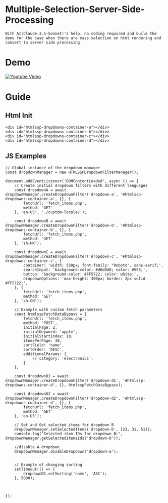 # Multiple-Selection-Server-Side-Processing
    With AI(Claude-3.5-Sonnet)'s help, no coding required and build the demo for the case when there are mass selection on html rendering and convert to server side processing

# Demo
[![Youtube Video](https://img.youtube.com/vi/qu93nkFbcWY/maxresdefault.jpg)](https://www.youtube.com/watch?v=qu93nkFbcWY)

# Guide
## Html Init
    <div id="htmlssp-dropdowns-container-a"></div>
    <div id="htmlssp-dropdowns-container-b"></div>
    <div id="htmlssp-dropdowns-container-c"></div>
    <div id="htmlssp-dropdowns-container-d"></div>
## JS Examples
    // Global instance of the dropdown manager
    const dropdownManager = new HTMLSSPDropdownFilterManager();

    document.addEventListener('DOMContentLoaded', async () => {
        // Create initial dropdown filters with different languages
        const dropdownA = await dropdownManager.createDropdownFilter('dropdown-a', '#htmlssp-dropdowns-container-a', {}, {
            fetchUrl: 'fetch_items.php',
            method: 'GET'
        }, 'en-US', './custom-locale/');

        const dropdownB = await dropdownManager.createDropdownFilter('dropdown-b', '#htmlssp-dropdowns-container-b', {}, {
            fetchUrl: 'fetch_items.php',
            method: 'GET'
        }, 'zh-HK');

        const dropdownC = await dropdownManager.createDropdownFilter('dropdown-c', '#htmlssp-dropdowns-container-c', {
            container: 'width: 550px; font-family: "Roboto", sans-serif;',
            searchInput: 'background-color: #d0d0d0; color: #555;',
            button: 'background-color: #FF5722; color: white;',
            dropdownOptions: 'max-height: 300px; border: 2px solid #FF5722;',
        }, {
            fetchUrl: 'fetch_items.php',
            method: 'GET'
        }, 'zh-CN');

        // Example with custom fetch parameters
        const htmlsspFetchDataBypass = {
            fetchUrl: 'fetch_items.php',
            method: 'POST',
            initialPage: 2,
            initialKeyword: 'apple',
            initialStartIndex: 10,
            itemsPerPage: 30,
            sortField: 'name',
            sortOrder: 'DESC',
            additionalParams: {
                // category: 'electronics',
            }
        };

        const dropdownD1 = await dropdownManager.createDropdownFilter('dropdown-d1', '#htmlssp-dropdowns-container-d', {}, htmlsspFetchDataBypass);

        const dropdownD2 = await dropdownManager.createDropdownFilter('dropdown-d2', '#htmlssp-dropdowns-container-d', {}, {
            fetchUrl: 'fetch_items.php',
            method: 'GET'
        }, 'en-US');

        // Set and Get selected items for dropdown B
        dropdownManager.setSelectedItems('dropdown-b', [21, 31, 51]);
        console.log("Selected item IDs for dropdown B:", dropdownManager.getSelectedItemsIds('dropdown-b')); 

        //disable A dropdown
        dropdownManager.disableDropdown('dropdown-a');


        // Example of changing sorting
        setTimeout(() => {
            dropdownD1.setSorting('name', 'ASC');
        }, 5000);



    });

    
